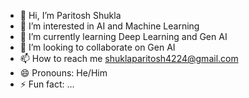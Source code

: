 - 👋 Hi, I’m Paritosh Shukla
- 👀 I’m interested in AI and Machine Learning
- 🌱 I’m currently learning Deep Learning and Gen AI
- 💞️ I’m looking to collaborate on Gen AI
- 📫 How to reach me shuklaparitosh4224@gmail.com
- 😄 Pronouns: He/Him
- ⚡ Fun fact: ...

<!---
paritosh-Shukla24/paritosh-Shukla24 is a ✨ special ✨ repository because its `README.md` (this file) appears on your GitHub profile.
You can click the Preview link to take a look at your changes.
--->
